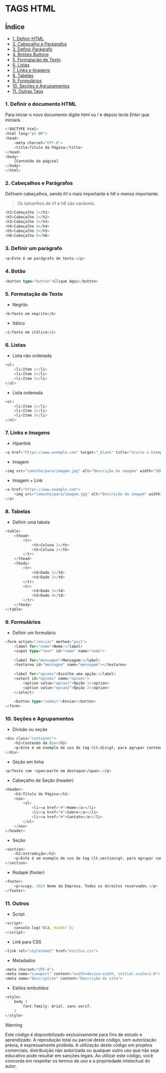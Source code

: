 # **TAGS HTML**
## Índice

* [1. Definir HTML](#1-definir-o-documento-html)
* [2. Cabeçalho e Parágrafos](#2-cabeçalhos-e-parágrafos)
* [3. Definir Parágrafo](#3-definir-um-parágrafo)
* [4. Botões *Buttons*](#4-botão)
* [5. Formatação de Texto](#5-formatação-de-texto)
* [6. Listas](#6-listas)
* [7. Links e Imagens](#7-links-e-imagens)
* [8. Tabelas](#8-tabelas)
* [9. Formulários](#9-formulários)
* [10. Seções e Agrupamentos](#10-seções-e-agrupamentos)
* [11. Outras Tags](#11-outros)

### 1. Definir o documento HTML
Para iniciar o novo documento digite *html* ou *!* e depois tecle *Enter* que iniciará.
 
```rust
<!DOCTYPE html>
<html lang="pt-BR">
<head>
    <meta charset="UTF-8">
    <title>Título da Página</title>
</head>
<body>
    [Conteúdo da página]
</body>
</html>
```

### 2. Cabeçalhos e Parágrafos
Definem cabeçalhos, sendo *h1* o mais importante e *h6* o menos importante.
> Os tamanhos de *h1* a *h6* são variáveis.

```rust
<h1>Cabeçalho 1</h1>
<h2>Cabeçalho 2</h2>
<h3>Cabeçalho 3</h3>
<h4>Cabeçalho 4</h4>
<h5>Cabeçalho 5</h5>
<h6>Cabeçalho 6</h6>
```

### 3. Definir um parágrafo
```r
<p>Este é um parágrafo de texto.</p>
```

### 4. Botão
```rust
<button type="button">Clique Aqui</button>
```

### 5. Formatação de Texto
* Negrito
```r
<b>Texto em negrito</b>
```
* Itálico
```r
<i>Texto em itálico</i>
```

### 6. Listas
* Lista não ordenada

```rust
<ul>
    <li>Item 1</li>
    <li>Item 2</li>
    <li>Item 3</li>
</ul>
```
* Lista ordenada
```rust
<ol>
    <li>Item 1</li>
    <li>Item 2</li>
    <li>Item 3</li>
</ol>
```

### 7. Links e Imagens
* Hiperlink
```rust
<a href="https://www.exemplo.com" target="_blank" title="Visite o Exemplo">Clique Aqui</a>
```
* Imagem
```rust
<img src="caminho/para/imagem.jpg" alt="Descrição da imagem" width="300" height="200">
```
* Imagem + Link
```rust
<a href="https://www.exemplo.com">
    <img src="caminho/para/imagem.jpg" alt="Descrição da imagem" width="300" height="200">
</a>
```

### 8. Tabelas
* Definir uma tabela
```rust
<table>
    <thead>
        <tr>
            <th>Coluna 1</th>
            <th>Coluna 2</th>
        </tr>
    </thead>
    <tbody>
        <tr>
            <td>Dado 1</td>
            <td>Dado 2</td>
        </tr>
        <tr>
            <td>Dado 3</td>
            <td>Dado 4</td>
        </tr>
    </tbody>
</table>
```

### 9. Formulários
* Definir um formulário
```rust
<form action="/enviar" method="post">
    <label for="nome">Nome:</label>
    <input type="text" id="nome" name="nome">
    
    <label for="mensagem">Mensagem:</label>
    <textarea id="mensagem" name="mensagem"></textarea>
    
    <label for="opcoes">Escolha uma opção:</label>
    <select id="opcoes" name="opcoes">
        <option value="opcao1">Opção 1</option>
        <option value="opcao2">Opção 2</option>
    </select>
    
    <button type="submit">Enviar</button>
</form>
```

### 10. Seções e Agrupamentos
* Divisão ou seção
```rust
<div class="container">
    <h2>Conteúdo da Div</h2>
    <p>Este é um exemplo de uso da tag &lt;div&gt; para agrupar conteúdo.</p>
</div>
```
* Seção em linha
```r
<p>Texto com <span>parte em destaque</span>.</p>
```
* Cabeçalho de Seção (header)
```rust
<header>
    <h1>Título da Página</h1>
    <nav>
        <ul>
            <li><a href="#">Home</a></li>
            <li><a href="#">Sobre</a></li>
            <li><a href="#">Contato</a></li>
        </ul>
    </nav>
</header>
```
* Seção
```rust
<section>
    <h2>Introdução</h2>
    <p>Este é um exemplo de uso da tag &lt;section&gt; para agrupar conteúdo relacionado.</p>
</section>
```
* Rodapé (footer)
```rust
<footer>
    <p>&copy; 2024 Nome da Empresa. Todos os direitos reservados.</p>
</footer>
```
### 11. Outros
* Script
```rust
<script>
    console.log('Olá, mundo!');
</script>
```
* Link para CSS
```rust
<link rel="stylesheet" href="estilos.css">
```
* Metadados
```rust
<meta charset="UTF-8">
<meta name="viewport" content="width=device-width, initial-scale=1.0">
<meta name="description" content="Descrição do site">
```
* Estilos embutidos
```rust
<style>
    body {
        font-family: Arial, sans-serif;
    }
</style>
```

> [!WARNING]
> Este código é disponibilizado exclusivamente para fins de estudo e aprendizado. A reprodução total ou parcial deste código, sem autorização prévia, é expressamente proibida. A utilização deste código em projetos comerciais, distribuição não autorizada ou qualquer outro uso que não seja educativo pode resultar em sanções legais. Ao utilizar este código, você concorda em respeitar os termos de uso e a propriedade intelectual do autor.